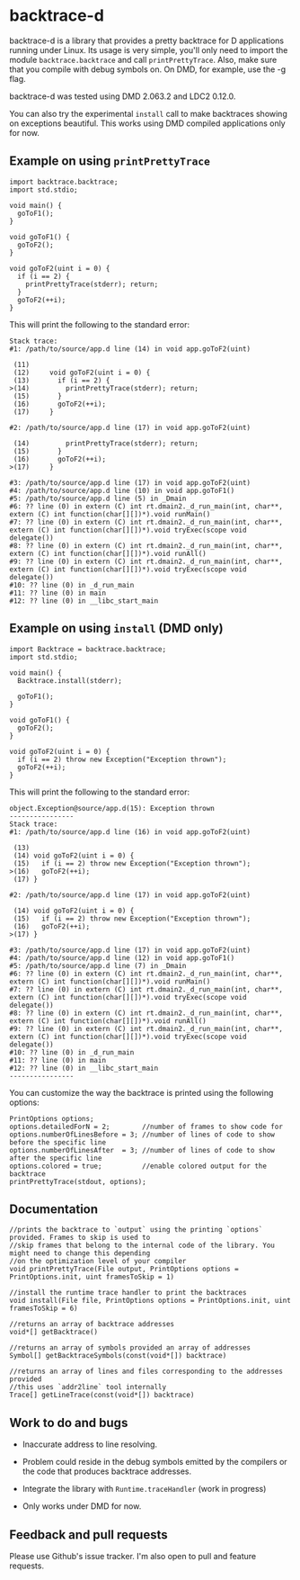 backtrace-d
===========

backtrace-d is a library that provides a pretty backtrace for D applications
running under Linux. Its usage is very simple, you'll only need to import the
module `backtrace.backtrace` and call `printPrettyTrace`. Also, make sure that
you compile with debug symbols on. On DMD, for example, use the -g flag.

backtrace-d was tested using DMD 2.063.2 and LDC2 0.12.0.

You can also try the experimental `install` call to make backtraces showing on
exceptions beautiful. This works using DMD compiled applications only for now.

Example on using `printPrettyTrace`
-----------------------------------

    import backtrace.backtrace;
    import std.stdio;

    void main() {
      goToF1();
    }

    void goToF1() {
      goToF2();
    }

    void goToF2(uint i = 0) {
      if (i == 2) {
        printPrettyTrace(stderr); return;
      }
      goToF2(++i);
    }

This will print the following to the standard error:

    Stack trace:
    #1: /path/to/source/app.d line (14) in void app.goToF2(uint)

     (11)
     (12)     void goToF2(uint i = 0) {
     (13)       if (i == 2) {
    >(14)         printPrettyTrace(stderr); return;
     (15)       }
     (16)       goToF2(++i);
     (17)     }

    #2: /path/to/source/app.d line (17) in void app.goToF2(uint)

     (14)         printPrettyTrace(stderr); return;
     (15)       }
     (16)       goToF2(++i);
    >(17)     }

    #3: /path/to/source/app.d line (17) in void app.goToF2(uint)
    #4: /path/to/source/app.d line (10) in void app.goToF1()
    #5: /path/to/source/app.d line (5) in _Dmain
    #6: ?? line (0) in extern (C) int rt.dmain2._d_run_main(int, char**, extern (C) int function(char[][])*).void runMain()
    #7: ?? line (0) in extern (C) int rt.dmain2._d_run_main(int, char**, extern (C) int function(char[][])*).void tryExec(scope void delegate())
    #8: ?? line (0) in extern (C) int rt.dmain2._d_run_main(int, char**, extern (C) int function(char[][])*).void runAll()
    #9: ?? line (0) in extern (C) int rt.dmain2._d_run_main(int, char**, extern (C) int function(char[][])*).void tryExec(scope void delegate())
    #10: ?? line (0) in _d_run_main
    #11: ?? line (0) in main
    #12: ?? line (0) in __libc_start_main


Example on using `install` (DMD only)
-------------------------------------

    import Backtrace = backtrace.backtrace;
    import std.stdio;

    void main() {
      Backtrace.install(stderr);

      goToF1();
    }

    void goToF1() {
      goToF2();
    }

    void goToF2(uint i = 0) {
      if (i == 2) throw new Exception("Exception thrown");
      goToF2(++i);
    }

This will print the following to the standard error:

    object.Exception@source/app.d(15): Exception thrown
    ----------------
    Stack trace:
    #1: /path/to/source/app.d line (16) in void app.goToF2(uint)

     (13)
     (14) void goToF2(uint i = 0) {
     (15)   if (i == 2) throw new Exception("Exception thrown");
    >(16)   goToF2(++i);
     (17) }

    #2: /path/to/source/app.d line (17) in void app.goToF2(uint)

     (14) void goToF2(uint i = 0) {
     (15)   if (i == 2) throw new Exception("Exception thrown");
     (16)   goToF2(++i);
    >(17) }

    #3: /path/to/source/app.d line (17) in void app.goToF2(uint)
    #4: /path/to/source/app.d line (12) in void app.goToF1()
    #5: /path/to/source/app.d line (7) in _Dmain
    #6: ?? line (0) in extern (C) int rt.dmain2._d_run_main(int, char**, extern (C) int function(char[][])*).void runMain()
    #7: ?? line (0) in extern (C) int rt.dmain2._d_run_main(int, char**, extern (C) int function(char[][])*).void tryExec(scope void delegate())
    #8: ?? line (0) in extern (C) int rt.dmain2._d_run_main(int, char**, extern (C) int function(char[][])*).void runAll()
    #9: ?? line (0) in extern (C) int rt.dmain2._d_run_main(int, char**, extern (C) int function(char[][])*).void tryExec(scope void delegate())
    #10: ?? line (0) in _d_run_main
    #11: ?? line (0) in main
    #12: ?? line (0) in __libc_start_main
    ----------------


You can customize the way the backtrace is printed using the following options:

    PrintOptions options;
    options.detailedForN = 2;        //number of frames to show code for
    options.numberOfLinesBefore = 3; //number of lines of code to show before the specific line
    options.numberOfLinesAfter  = 3; //number of lines of code to show after the specific line
    options.colored = true;          //enable colored output for the backtrace
    printPrettyTrace(stdout, options);


Documentation
-------------

    //prints the backtrace to `output` using the printing `options` provided. Frames to skip is used to
    //skip frames that belong to the internal code of the library. You might need to change this depending
    //on the optimization level of your compiler
    void printPrettyTrace(File output, PrintOptions options = PrintOptions.init, uint framesToSkip = 1)

    //install the runtime trace handler to print the backtraces
    void install(File file, PrintOptions options = PrintOptions.init, uint framesToSkip = 6)

    //returns an array of backtrace addresses
    void*[] getBacktrace()

    //returns an array of symbols provided an array of addresses
    Symbol[] getBacktraceSymbols(const(void*[]) backtrace)

    //returns an array of lines and files corresponding to the addresses provided
    //this uses `addr2line` tool internally
    Trace[] getLineTrace(const(void*[]) backtrace)

Work to do and bugs
-------------------

- Inaccurate address to line resolving.
 - Problem could reside in the debug symbols emitted by the compilers or the code that produces backtrace addresses.

- Integrate the library with `Runtime.traceHandler` (work in progress)
 - Only works under DMD for now.

Feedback and pull requests
--------------------------

Please use Github's issue tracker. I'm also open to pull and feature requests.
